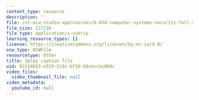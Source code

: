 ```yaml
---
content_type: resource
description: ''
file: /ol-ocw-studio-app/courses/6-858-computer-systems-security-fall-2014/82216b53e529519cbf16b8ceccac066c_xSQxaie_h1o.vtt
file_size: 127216
file_type: application/x-subrip
learning_resource_types: []
license: https://creativecommons.org/licenses/by-nc-sa/4.0/
ocw_type: OCWFile
resourcetype: Other
title: 3play caption file
uid: 82216b53-e529-519c-bf16-b8ceccac066c
video_files:
  video_thumbnail_file: null
video_metadata:
  youtube_id: null
---
```

